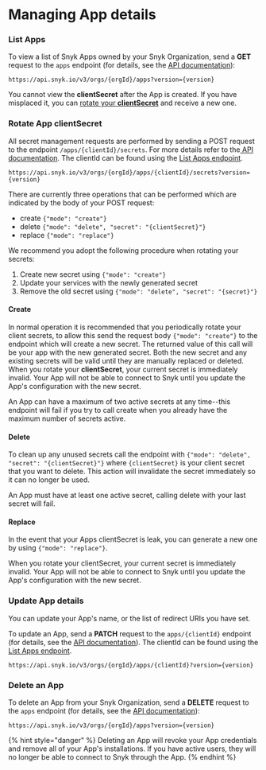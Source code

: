# Managing App details

### List Apps

To view a list of Snyk Apps owned by your Snyk Organization, send a **GET** request to the `apps` endpoint (for details, see the [API documentation](https://snykv3.docs.apiary.io/#reference/apps/app-management/list-existing-apps)):

```
https://api.snyk.io/v3/orgs/{orgId}/apps?version={version}
```

You cannot view the **clientSecret** after the App is created. If you have misplaced it, you can [rotate your **clientSecret**](managing-app-details.md#rotate-app-client-secret) and receive a new one.

### Rotate App clientSecret

All secret management requests are performed by sending a POST request to the endpoint `/apps/{clientId}/secrets`. For more details refer to the[ API documentation](https://snykv3.docs.apiary.io/#reference/apps/manage-app-secrets/rotate-secret). The clientId can be found using the [List Apps endpoint](managing-app-details.md#view-app-details).

```
https://api.snyk.io/v3/orgs/{orgId}/apps/{clientId}/secrets?version={version}
```

There are currently three operations that can be performed which are indicated by the body of your POST request:

* create `{"mode": "create"}`
* delete `{"mode": "delete", "secret": "{clientSecret}"}`
* replace `{"mode": "replace"}`

We recommend you adopt the following procedure when rotating your secrets:

1. Create new secret using `{"mode": "create"}`
2. Update your services with the newly generated secret
3. Remove the old secret using `{"mode": "delete", "secret": "{secret}"}`

#### Create

In normal operation it is recommended that you periodically rotate your client secrets, to allow this send the request body `{"mode": "create"}` to the endpoint which will create a new secret. The returned value of this call will be your app with the new generated secret. Both the new secret and any existing secrets will be valid until they are manually replaced or deleted. When you rotate your **clientSecret**, your current secret is immediately invalid. Your App will not be able to connect to Snyk until you update the App's configuration with the new secret.

An App can have a maximum of two active secrets at any time--this endpoint will fail if you try to call create when you already have the maximum number of secrets active.

#### Delete

To clean up any unused secrets call the endpoint with `{"mode": "delete", "secret": "{clientSecret}"}` where `{clientSecret}` is your client secret that you want to delete. This action will invalidate the secret immediately so it can no longer be used.

An App must have at least one active secret, calling delete with your last secret will fail.

#### Replace

In the event that your Apps clientSecret is leak, you can generate a new one by using `{"mode": "replace"}`.

When you rotate your clientSecret, your current secret is immediately invalid. Your App will not be able to connect to Snyk until you update the App's configuration with the new secret.

### Update App details

You can update your App's name, or the list of redirect URIs you have set.

To update an App, send a **PATCH** request to the `apps/{clientId}` endpoint (for details, see the [API documentation](https://snykv3.docs.apiary.io/#reference/apps/single-app-management/delete-app)). The clientId can be found using the [List Apps endpoint](managing-app-details.md#view-app-details).

```
https://api.snyk.io/v3/orgs/{orgId}/apps/{clientId}?version={version}
```

### Delete an App

To delete an App from your Snyk Organization, send a **DELETE** request to the `apps` endpoint (for details, see the [API documentation](https://snykv3.docs.apiary.io/#reference/apps/single-app-management/delete-app)):

```
https://api.snyk.io/v3/orgs/{orgId}/apps?version={version}
```

{% hint style="danger" %}
Deleting an App will revoke your App credentials and remove all of your App's installations. If you have active users, they will no longer be able to connect to Snyk through the App.
{% endhint %}
